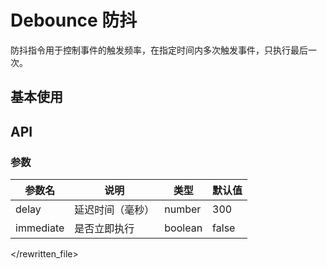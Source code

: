 # Debounce 防抖

防抖指令用于控制事件的触发频率，在指定时间内多次触发事件，只执行最后一次。

## 基本使用

<demo vue="./example/index.vue" />

## API

### 参数

| 参数名    | 说明             | 类型    | 默认值 |
| --------- | ---------------- | ------- | ------ |
| delay     | 延迟时间（毫秒） | number  | 300    |
| immediate | 是否立即执行     | boolean | false  |

</rewritten_file>
